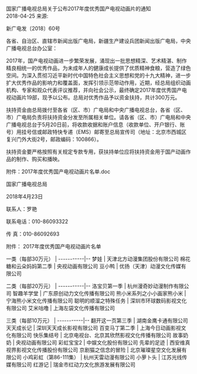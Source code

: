 国家广播电视总局关于公布2017年度优秀国产电视动画片的通知  
2018-04-25   来源:      

新广电发〔2018〕60号

各省、自治区、直辖市新闻出版广电局，新疆生产建设兵团新闻出版广电局，中央广播电视总台办公室：

2017年，国产电视动画进一步繁荣发展，涌现出一批思想精深、艺术精湛、制作精良相统一的优秀作品，为未成年人的健康成长提供了优质精神食粮，营造了绿色空间。为深入贯彻习近平新时代中国特色社会主义思想和党的十九大精神，进一步扩大优秀作品的影响力和覆盖面，发挥引领示范带动作用，近期，经总局组织动画机构、专家和观众代表评议推荐，并向社会公示，最终确定2017年度优秀国产电视动画片19部，现予以公布。总局对优秀作品予以资金扶持，共计300万元。

扶持资金由总局拨付至各省（区、市）广电局和中央广播电视总台，各省（区、市）广电局负责将扶持资金分发至所属相关单位。请各省（区、市）广电局和中央广播电视总台于5月20日前，将收款收据和账户信息（收款单位、开户银行、账号）用挂号信或邮政特快专递（EMS）邮寄至总局宣传司（地址：北京市西城区复兴门外大街2号，邮政编码：100866）。

扶持资金要严格按照有关规定专款专用，获扶持单位应将扶持资金用于国产动画作品的制作、购买和播映。

 

附件：2017年度优秀国产电视动画片名单.doc

 

 

国家广播电视总局

2018年4月23日


联系人：罗艳

联系电话：010-86093322

传    真：010-86092693

 

 附件：
2017年度优秀国产电视动画片名单


一类（每部30万元） | 
-----------|--
梦娃 | 天津北方动漫集团股份有限公司
棉花糖和云朵妈妈第二季 | 央视动画有限公司
豆小鸭 | 优扬（天津）动漫文化传媒有限公司

二类（每部20万元） | 
-----------|--
洛宝贝第一季 | 杭州漫奇妙动漫制作有限公司
智趣羊学堂 | 广东原创动力文化传播有限公司
熊小米系列之小小画家熊小米 | 宁海熊小米文化传播有限公司
聪明的顺溜之特殊任务 | 深圳市环球数码影视文化有限公司
艾米咕噜 | 上海左袋文化传播有限公司

三类（每部10万元） | 
-----------|--
翻开这一页第三季 | 湖南金鹰卡通有限公司
天天成长记 | 深圳天天成长影视有限公司
百变马丁第二季 | 上海今日动画影视文化有限公司
快乐集结号 | 北京电视台、北京其欣然影视文化传播有限公司
故事奶奶 | 央视动画有限公司
彩虹宝宝2 | 中娱文化股份有限公司
先辈的足迹 | 西安维真视界影视文化传播股份有限公司
京剧猫之信念的冒险 | 北京璀璨星空文化发展有限公司
小鸡彩虹（第86-111集） | 杭州天雷动漫有限公司
小萝卜头 | 江苏光线传媒有限公司
红游记 | 瑞金市红动力文化旅游发展有限公司
